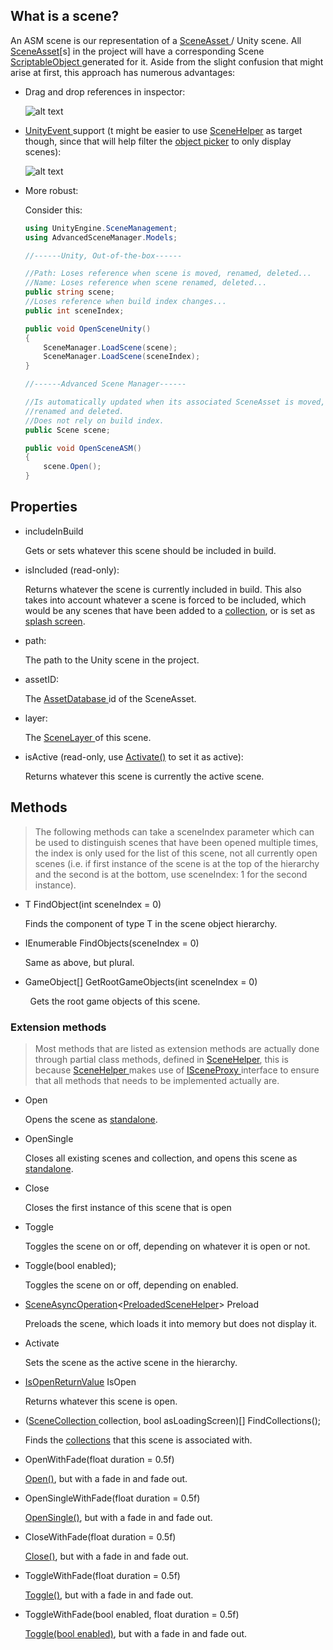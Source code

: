 ## What is a scene?

An ASM scene is our representation of a [SceneAsset ]()/ Unity scene. All [SceneAsset]()[s] in the project will have a corresponding Scene [ScriptableObject ]() generated for it. Aside from the slight confusion that might arise at first, this approach has numerous advantages:

* Drag and drop references in inspector:
  
  ![alt text](C:\Users\Zumwani\Documents\GitHub\advanced-scene-manager\images\Scene-reference.png "Unity event")
  
  

* [UnityEvent ]()support (t might be easier to use [SceneHelper]() as target though, since that will help filter the [object picker]() to only display scenes):
  
  ![alt text](C:\Users\Zumwani\Documents\GitHub\advanced-scene-manager\images\Unity-event.png "Unity event")
  
  

* More robust:
  
  Consider this:
  
  ```csharp
  using UnityEngine.SceneManagement;
  using AdvancedSceneManager.Models;
  
  //------Unity, Out-of-the-box------
  
  //Path: Loses reference when scene is moved, renamed, deleted...
  //Name: Loses reference when scene renamed, deleted...
  public string scene;
  //Loses reference when build index changes...
  public int sceneIndex;
  
  public void OpenSceneUnity()
  {
      SceneManager.LoadScene(scene);
      SceneManager.LoadScene(sceneIndex);
  }
  
  //------Advanced Scene Manager------
  
  //Is automatically updated when its associated SceneAsset is moved,
  //renamed and deleted.
  //Does not rely on build index.
  public Scene scene;
  
  public void OpenSceneASM()
  {
      scene.Open();
  }
  ```



## Properties

- includeInBuild
  
  Gets or sets whatever this scene should be included in build.
  
  

- isIncluded (read-only):
  
  Returns whatever the scene is currently included in build. This also takes into account whatever a scene is forced to be included, which would be any scenes that have been added to a [collection](), or is set as [splash screen]().
  
  

- path:
  
  The path to the Unity scene in the project.
  
  

- assetID:
  
  The [AssetDatabase ]()id of the SceneAsset.
  
  

- layer:
  
  The [SceneLayer ]()of this scene.
  
  

- isActive (read-only, use [Activate()]() to set it as active):
  
  Returns whatever this scene is currently the active scene.
  
  

## Methods

> The following methods can take a sceneIndex parameter which can be used to distinguish scenes that have been opened multiple times, the index is only used for the list of this scene, not all currently open scenes (i.e. if first instance of the scene is at the top of the hierarchy and the second is at the bottom, use sceneIndex: 1 for the second instance).



* T FindObject<T>(int sceneIndex = 0)
  
  Finds the component of type T in the scene object hierarchy.
  
  

* IEnumerable<T> FindObjects<T>(sceneIndex = 0)
  
  Same as above, but plural.
  
  

* GameObject[] GetRootGameObjects(int sceneIndex = 0)

        Gets the root game objects of this scene.



### Extension methods

> Most methods that are listed as extension methods are actually done through partial class methods, defined in [SceneHelper](), this is because [SceneHelper ]()makes use of [ISceneProxy ]()interface to ensure that all methods that needs to be implemented actually are.



* Open
  
  Opens the scene as [standalone]().
  
  

* OpenSingle
  
  Closes all existing scenes and collection, and opens this scene as [standalone]().
  
  

* Close
  
  Closes the first instance of this scene that is open
  
  

* Toggle
  
  Toggles the scene on or off, depending on whatever it is open or not.
  
  

* Toggle(bool enabled);
  
  Toggles the scene on or off, depending on enabled.
  
  

* [SceneAsyncOperation]()<[PreloadedSceneHelper]()> Preload
  
  Preloads the scene, which loads it into memory but does not display it.
  
  

* Activate
  
  Sets the scene as the active scene in the hierarchy.
  
  

* [IsOpenReturnValue]() IsOpen
  
  Returns whatever this scene is open.
  
  

* ([SceneCollection ]()collection, bool asLoadingScreen)[] FindCollections();
  
  Finds the [collections]() that this scene is associated with.
  
  

* OpenWithFade(float duration = 0.5f)
  
  [Open()](), but with a fade in and fade out.
  
  

* OpenSingleWithFade(float duration = 0.5f)
  
  [OpenSingle()](), but with a fade in and fade out.
  
  

* CloseWithFade(float duration = 0.5f)
  
  [Close()](), but with a fade in and fade out.
  
  

* ToggleWithFade(float duration = 0.5f)
  
  [Toggle()](), but with a fade in and fade out.
  
  

* ToggleWithFade(bool enabled, float duration = 0.5f)
  
  [Toggle(bool enabled)](), but with a fade in and fade out.


